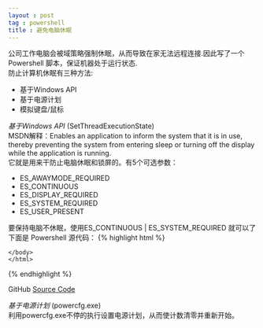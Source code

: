 ```yaml
---
layout : post
tag : powershell
title : 避免电脑休眠
---
```

公司工作电脑会被域策略强制休眠，从而导致在家无法远程连接.因此写了一个Powershell 脚本，保证机器处于运行状态.   
防止计算机休眠有三种方法:   
  - 基于Windows API 
  - 基于电源计划 
  - 模拟键盘/鼠标 


*基于Windows API*    (SetThreadExecutionState)    
MSDN解释：Enables an application to inform the system that it is in use, thereby preventing the system from entering sleep or turning off the display while the application is running.    
它就是用来干防止电脑休眠和锁屏的。有5个可选参数：
- ES_AWAYMODE_REQUIRED
- ES_CONTINUOUS
- ES_DISPLAY_REQUIRED
- ES_SYSTEM_REQUIRED
- ES_USER_PRESENT

要保持电脑不休眠，使用ES_CONTINUOUS | ES_SYSTEM_REQUIRED 就可以了  
下面是 Powershell 源代码：
{% highlight html %}
    <!doctype html>
    <html lang="en">
    <head>
        <meta charset="UTF-8">
        <title>Document</title>
    </head>
    <body>
        
    </body>
    </html>

{% endhighlight %}

GitHub [Source Code](https://github.com/jacky-wzj/code-snippet/blob/master/wake-up.ps1 "Source Code") 


*基于电源计划*    (powercfg.exe)  
利用powercfg.exe不停的执行设置电源计划，从而使计数清零并重新开始。     

